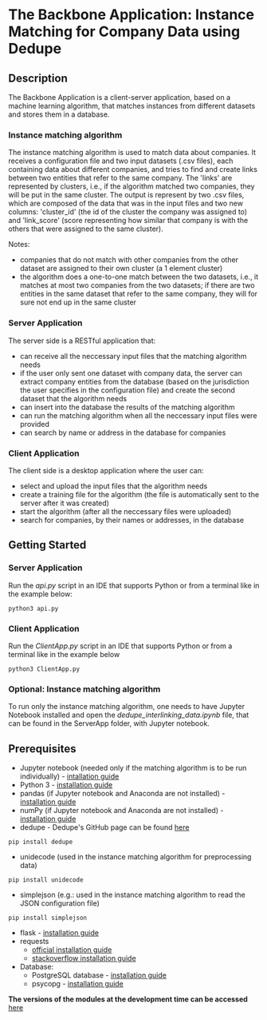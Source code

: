 # The Backbone Application: Instance Matching for Company Data using Dedupe

## Description

The Backbone Application is a client-server application, based on a machine learning algorithm, that matches instances from different datasets and stores them in a database. 

### Instance matching algorithm

The instance matching algorithm is used to match data about companies. It receives a configuration file and two input datasets (.csv files), each containing data about different companies, and tries to find and create links between two entities that refer to the same company. The 'links' are represented by clusters, i.e., if the algorithm matched two companies, they will be put in the same cluster. The output is represent by two .csv files, which are composed of the data that was in the input files and two new columns: 'cluster_id' (the id of the cluster the company was assigned to) and 'link_score' (score representing how similar that company is with the others that were assigned to the same cluster). 

Notes: 
* companies that do not match with other companies from the other dataset are assigned to their own cluster (a 1 element cluster)
* the algorithm does a one-to-one match between the two datasets, i.e., it matches at most two companies from the two datasets; if there are two entities in the same dataset that refer to the same company, they will for sure not end up in the same cluster

### Server Application

The server side is a RESTful application that:
* can receive all the neccessary input files that the matching algorithm needs
* if the user only sent one dataset with company data, the server can extract company entities from the database (based on the jurisdiction the user specifies in the configuration file) and create the second dataset that the algorithm needs
* can insert into the database the results of the matching algorithm
* can run the matching algorithm when all the neccessary input files were provided
* can search by name or address in the database for companies

### Client Application

The client side is a desktop application where the user can:
* select and upload the input files that the algorithm needs
* create a training file for the algorithm (the file is automatically sent to the server after it was created)
* start the algorithm (after all the neccessary files were uploaded)
* search for companies, by their names or addresses, in the database


## Getting Started

### Server Application

Run the *api.py* script in an IDE that supports Python or from a terminal like in the example below:

```
python3 api.py
```

### Client Application

Run the *ClientApp.py* script in an IDE that supports Python or from a terminal like in the example below

```
python3 ClientApp.py
```

### Optional: Instance matching algorithm

To run only the instance matching algorithm, one needs to have Jupyter Notebook installed and open the *dedupe_interlinking_data.ipynb* file, that can be found in the ServerApp folder, with Jupyter notebook.

## Prerequisites

* Jupyter notebook (needed only if the matching algorithm is to be run individually) - [intallation guide](https://jupyter.readthedocs.io/en/latest/install.html)
* Python 3 - [installation guide](https://wiki.python.org/moin/BeginnersGuide/Download)
* pandas (if Jupyter notebook and Anaconda are not installed) - [installation guide](https://pandas.pydata.org/pandas-docs/stable/install.html)
* numPy (if Jupyter notebook and Anaconda are not installed) - [installation guide](https://docs.scipy.org/doc/numpy/user/install.html)
* dedupe - Dedupe's GitHub page can be found [here](https://github.com/dedupeio/dedupe)
```
pip install dedupe
```
* unidecode (used in the instance matching algorithm for preprocessing data)
```
pip install unidecode
```
* simplejson (e.g.: used in the instance matching algorithm to read the JSON configuration file) 
```
pip install simplejson
```
* flask - [installation guide](http://flask.pocoo.org/docs/0.12/installation/)
* requests
  * [official installation guide](http://docs.python-requests.org/en/master/user/install/)
  * [stackoverflow installation guide](https://stackoverflow.com/questions/30362600/how-to-install-requests-module-in-python-3-4-instead-of-2-7)
* Database:
  * PostgreSQL database - [installation guide](https://wiki.postgresql.org/wiki/Detailed_installation_guides)
  * psycopg - [installation guide](http://initd.org/psycopg/docs/install.html)

__The versions of the modules at the development time can be accessed__ [here](dev-time-module-versions.txt)
